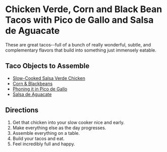 Chicken Verde, Corn and Black Bean Tacos with Pico de Gallo and Salsa de Aguacate
=================================================================================

These are great tacos--full of a bunch of really wonderful, subtle, and complementary flavors that build into something just immensely eatable. 

Taco Objects to Assemble
------------------------

* [Slow-Cooked Salsa Verde Chicken](/base_layers/slow_cooked_salsa_verde_chicken.md)
* [Corn & Blackbeans](/base_layers/corn_blackbean.md)
* [Phoning it in Pico de Gallo](/condiments/Pico_de_gallo.md)
* [Salsa de Aguacate](/condiments/salsa_de_aguacate.md)

Directions
----------

1. Get that chicken into your slow cooker nice and early.
2. Make everything else as the day progresses.
3. Assemble everything on a table.
4. Build your tacos and eat.
5. Feel incredibly full and happy.